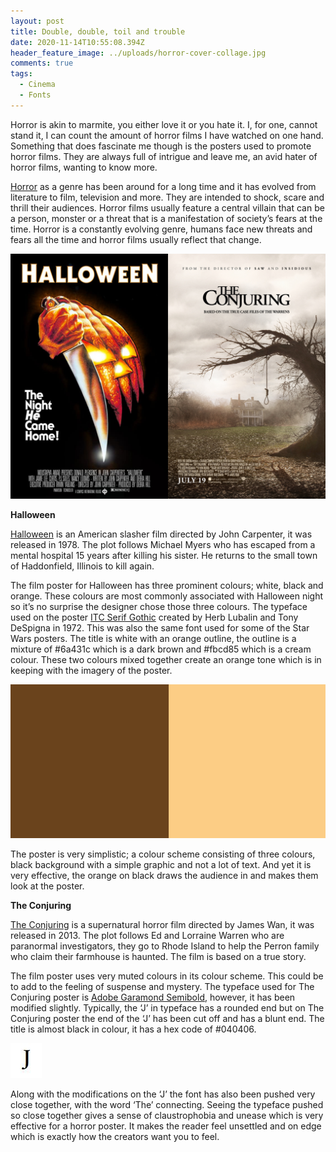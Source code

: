 ```yaml
---
layout: post
title: Double, double, toil and trouble
date: 2020-11-14T10:55:08.394Z
header_feature_image: ../uploads/horror-cover-collage.jpg
comments: true
tags:
  - Cinema
  - Fonts
---
```

Horror is akin to marmite, you either love it or you hate it. I, for one, cannot stand it, I can count the amount of horror films I have watched on one hand. Something that does fascinate me though is the posters used to promote horror films. They are always full of intrigue and leave me, an avid hater of horror films, wanting to know more.

[Horror](https://www.studiobinder.com/blog/what-is-horror-definition/) as a genre has been around for a long time and it has evolved from literature to film, television and more. They are intended to shock, scare and thrill their audiences. Horror films usually feature a central villain that can be a person, monster or a threat that is a manifestation of society’s fears at the time. Horror is a constantly evolving genre, humans face new threats and fears all the time and horror films usually reflect that change.

![Posters for Halloween and The Conjuring](../uploads/horror-collage.jpg)

**Halloween**

[Halloween](https://www.imdb.com/title/tt0077651/) is an American slasher film directed by John Carpenter, it was released in 1978. The plot follows Michael Myers who has escaped from a mental hospital 15 years after killing his sister. He returns to the small town of Haddonfield, Illinois to kill again.

The film poster for Halloween has three prominent colours; white, black and orange. These colours are most commonly associated with Halloween night so it’s no surprise the designer chose those three colours. The typeface used on the poster [ITC Serif Gothic](https://www.pixartprinting.co.uk/blog/famous-horror-film-fonts/) created by Herb Lubalin and Tony DeSpigna in 1972. This was also the same font used for some of the Star Wars posters. The title is white with an orange outline, the outline is a mixture of #6a431c which is a dark brown and #fbcd85 which is a cream colour. These two colours mixed together create an orange tone which is in keeping with the imagery of the poster.

![Colours #6a431c and #fbcd85](../uploads/halloween-colours-collage.jpg)

The poster is very simplistic; a colour scheme consisting of three colours, black background with a simple graphic and not a lot of text. And yet it is very effective, the orange on black draws the audience in and makes them look at the poster.

**The Conjuring**

[The Conjuring](https://m.imdb.com/title/tt1457767/?ref_=fn_al_tt_0) is a supernatural horror film directed by James Wan, it was released in 2013. The plot follows Ed and Lorraine Warren who are paranormal investigators, they go to Rhode Island to help the Perron family who claim their farmhouse is haunted. The film is based on a true story.

The film poster uses very muted colours in its colour scheme. This could be to add to the feeling of suspense and mystery. The typeface used for The Conjuring poster is [Adobe Garamond Semibold](https://fontmeme.com/the-conjuring-film-font/#:~:text=About%20The%20Conjuring%20(film)%20Font&text=The%20film%20title%20on%20the,Old%20Typewriter%20from%20Elsner%2BFlake), however, it has been modified slightly. Typically, the ‘J’ in typeface has a rounded end but on The Conjuring poster the end of the ‘J’ has been cut off and has a blunt end. The title is almost black in colour, it has a hex code of #040406.

![Adobe Garamond Semibold 'J'](../uploads/j.jpg)

Along with the modifications on the ‘J’ the font has also been pushed very close together, with the word ‘The’ connecting. Seeing the typeface pushed so close together gives a sense of claustrophobia and unease which is very effective for a horror poster. It makes the reader feel unsettled and on edge which is exactly how the creators want you to feel.